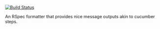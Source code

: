 [![Build Status](https://travis-ci.org/sleepn247/rspec-by.svg?branch=master)](https://travis-ci.org/sleepn247/rspec-by)

An RSpec formatter that provides nice message outputs akin to cucumber steps.
